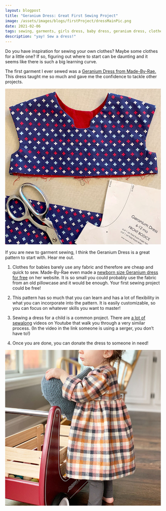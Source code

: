 ```yaml
---
layout: blogpost
title: "Geranium Dress: Great First Sewing Project"
image: /assets/images/blogs/firstProject/dressMainPic.png
date: 2021-02-06
tags: sewing, garments, girls dress, baby dress, geranium dress, clothes
description: "yay! Sew a dress!"
---
```

Do you have inspiration for sewing your own clothes? Maybe some clothes for a little one? If so, figuring out where to start can be daunting and it seems like there is such a big learning curve. 

The first garment I ever sewed was a [Geranium Dress from Made-By-Rae.](https://shop.made-by-rae.com/collections/childrens-patterns/products/geranium-dress) This dress taught me so much and gave me the confidence to tackle other projects. 

<img src="/assets/images/blogs/firstProject/geranium.jpg" alt="geranium"/>

If you are new to garment sewing, I think the Geranium Dress is a great pattern to start with. Hear me out.

1. Clothes for babies barely use any fabric and therefore are cheap and quick to sew. Made-By-Rae even made a [newborn size Geranium dress for free](https://shop.made-by-rae.com/collections/childrens-patterns/products/little-geranium-dress) on her website. It is so small you could probably use the fabric from an old pillowcase and it would be enough. Your first sewing project could be free! 

2. This pattern has so much that you can learn and has a lot of flexibility in what you can incorporate into the pattern. It is easily customizable, so you can focus on whatever skills you want to master!

3. Sewing a dress for a child is a common project. There are [a lot of sewalong](https://www.youtube.com/watch?v=JvqnyXRkUe0&t=361s) videos on Youtube that walk you through a very similar process. (In the video in the link someone is using a serger, you don’t have to!)

4. Once you are done, you can donate the dress to someone in need! 

<img src="/assets/images/blogs/firstProject/wearingDress.jpg" alt="wearingDress"/>
